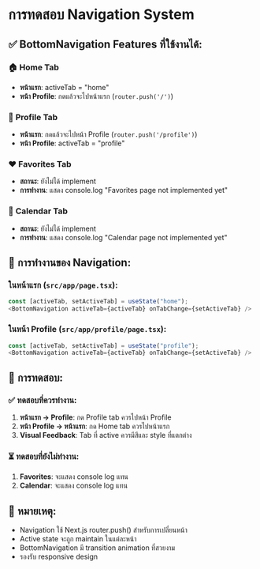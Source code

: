 # การทดสอบ Navigation System

## ✅ BottomNavigation Features ที่ใช้งานได้:

### 🏠 **Home Tab**
- **หน้าแรก**: activeTab = "home" 
- **หน้า Profile**: กดแล้วจะไปหน้าแรก (`router.push('/')`)

### 👤 **Profile Tab**  
- **หน้าแรก**: กดแล้วจะไปหน้า Profile (`router.push('/profile')`)
- **หน้า Profile**: activeTab = "profile"

### ❤️ **Favorites Tab**
- **สถานะ**: ยังไม่ได้ implement
- **การทำงาน**: แสดง console.log "Favorites page not implemented yet"

### 📅 **Calendar Tab**
- **สถานะ**: ยังไม่ได้ implement  
- **การทำงาน**: แสดง console.log "Calendar page not implemented yet"

## 🔧 การทำงานของ Navigation:

### ในหน้าแรก (`src/app/page.tsx`):
```typescript
const [activeTab, setActiveTab] = useState("home");
<BottomNavigation activeTab={activeTab} onTabChange={setActiveTab} />
```

### ในหน้า Profile (`src/app/profile/page.tsx`):
```typescript
const [activeTab, setActiveTab] = useState("profile");
<BottomNavigation activeTab={activeTab} onTabChange={setActiveTab} />
```

## 🎯 การทดสอบ:

### ✅ **ทดสอบที่ควรทำงาน:**
1. **หน้าแรก → Profile**: กด Profile tab ควรไปหน้า Profile
2. **หน้า Profile → หน้าแรก**: กด Home tab ควรไปหน้าแรก
3. **Visual Feedback**: Tab ที่ active ควรมีสีและ style ที่แตกต่าง

### ⏳ **ทดสอบที่ยังไม่ทำงาน:**
1. **Favorites**: จะแสดง console log แทน
2. **Calendar**: จะแสดง console log แทน

## 📝 หมายเหตุ:
- Navigation ใช้ Next.js router.push() สำหรับการเปลี่ยนหน้า
- Active state จะถูก maintain ในแต่ละหน้า
- BottomNavigation มี transition animation ที่สวยงาม
- รองรับ responsive design